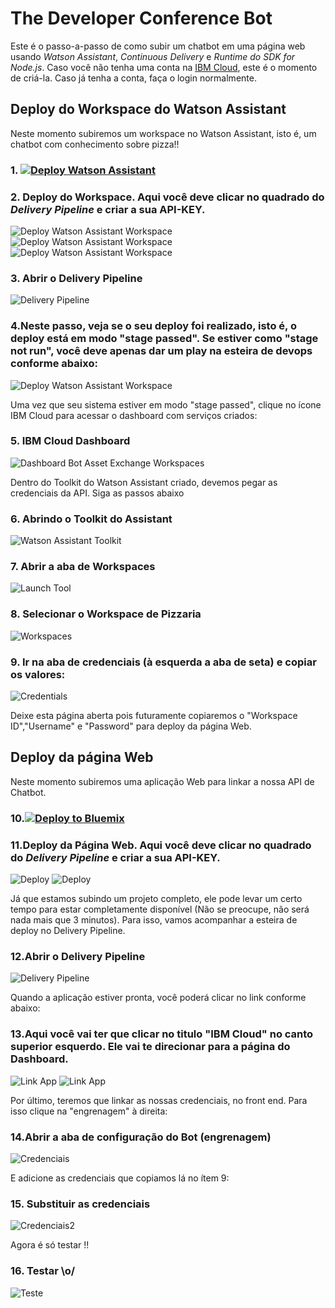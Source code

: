 # The Developer Conference Bot

Este é o passo-a-passo de como subir um chatbot em uma página web usando *Watson Assistant*, *Continuous Delivery* e *Runtime do SDK for Node.js*. Caso você não tenha uma conta na [IBM Cloud](https://bluemix.net), este é o momento de criá-la. Caso já tenha a conta, faça o login normalmente.

## Deploy do Workspace do Watson Assistant

Neste momento subiremos um workspace no Watson Assistant, isto é, um chatbot com conhecimento sobre pizza!!

### 1. [![Deploy Watson Assistant](https://bluemix.net/deploy/button.png)](https://console.bluemix.net/devops/setup/deploy?repository=https://github.com/victorshinya/chatbot-deployer&chatbotName=Chatbot&chatbotWorkspaceURL=https://github.com/sergiogama/chatbot_template)

### 2. Deploy do Workspace. Aqui você deve clicar no quadrado do *Delivery Pipeline* e criar a sua API-KEY.
![Deploy Watson Assistant Workspace](https://github.com/ibm-developer-br/tdc-bot/raw/master/print/tutorial-chatbot-01.02.png)
![Deploy Watson Assistant Workspace](https://github.com/ibm-developer-br/tdc-bot/raw/master/print/tutorial-chatbot-01.03.png)
![Deploy Watson Assistant Workspace](https://github.com/ibm-developer-br/tdc-bot/raw/master/print/tutorial-chatbot-01.04.png)

### 3. Abrir o Delivery Pipeline
![Delivery Pipeline](https://github.com/ibm-developer-br/tdc-bot/raw/master/print/tutorial-chatbot-02.02.png)

### 4.Neste passo, veja se o seu deploy foi realizado, isto é, o deploy está em modo "stage passed". Se estiver como "stage not run", você deve apenas dar um play na esteira de devops conforme abaixo:
![Deploy Watson Assistant Workspace](https://github.com/ibm-developer-br/tdc-bot/raw/master/print/tutorial-chatbot-02.04.png)

Uma vez que seu sistema estiver em modo "stage passed", clique no ícone IBM Cloud para acessar o dashboard com serviços criados:

### 5. IBM Cloud Dashboard
![Dashboard Bot Asset Exchange Workspaces](https://github.com/ibm-developer-br/tdc-bot/raw/master/print/tutorial-chatbot-03.png)

Dentro do Toolkit do Watson Assistant criado, devemos pegar as credenciais da API. Siga as passos abaixo

### 6. Abrindo o Toolkit do Assistant
![Watson Assistant Toolkit](https://github.com/ibm-developer-br/tdc-bot/raw/master/print/tutorial-chatbot-05.png)

### 7. Abrir a aba de Workspaces
![Launch Tool](https://github.com/ibm-developer-br/tdc-bot/raw/master/print/tutorial-chatbot-04.png)

### 8. Selecionar o Workspace de Pizzaria
![Workspaces](https://github.com/ibm-developer-br/tdc-bot/raw/master/print/tutorial-chatbot-22.png)

### 9. Ir na aba de credenciais (à esquerda a aba de seta) e copiar os valores:
![Credentials](https://github.com/ibm-developer-br/tdc-bot/raw/master/print/tutorial-chatbot-23.png)

Deixe esta página aberta pois futuramente copiaremos o "Workspace ID","Username" e "Password" para deploy da página Web.

## Deploy da página Web

Neste momento subiremos uma aplicação Web para linkar a nossa API de Chatbot.

### 10.[![Deploy to Bluemix](https://bluemix.net/deploy/button.png)](https://bluemix.net/deploy?repository=https://github.com/ibm-developer-br/chatbot_template)

### 11.Deploy da Página Web. Aqui você deve clicar no quadrado do *Delivery Pipeline* e criar a sua API-KEY.
![Deploy](https://github.com/ibm-developer-br/tdc-bot/raw/master/print/tutorial-chatbot-15.02.jpeg)
![Deploy](https://github.com/ibm-developer-br/tdc-bot/raw/master/print/tutorial-chatbot-15.03.jpeg)

Já que estamos subindo um projeto completo, ele pode levar um certo tempo para estar completamente disponível (Não se preocupe, não será nada mais que 3 minutos). Para isso, vamos acompanhar a esteira de deploy no Delivery Pipeline.

### 12.Abrir o Delivery Pipeline
![Delivery Pipeline](https://github.com/ibm-developer-br/tdc-bot/raw/master/print/tutorial-chatbot-16.png)

Quando a aplicação estiver pronta, você poderá clicar no link conforme abaixo:

### 13.Aqui você vai ter que clicar no titulo "IBM Cloud" no canto superior esquerdo. Ele vai te direcionar para a página do Dashboard.
![Link App](https://github.com/ibm-developer-br/tdc-bot/raw/master/print/tutorial-chatbot-17.02.jpeg)
![Link App](https://github.com/ibm-developer-br/tdc-bot/raw/master/print/tutorial-chatbot-17.03.jpeg)

Por último, teremos que linkar as nossas credenciais, no front end. Para isso clique na "engrenagem" à direita:

### 14.Abrir a aba de configuração do Bot (engrenagem)
![Credenciais](https://github.com/ibm-developer-br/tdc-bot/raw/master/print/tutorial-chatbot-18.png)

E adicione as credenciais que copiamos lá no ítem 9:

### 15. Substituir as credenciais
![Credenciais2](https://github.com/ibm-developer-br/tdc-bot/raw/master/print/tutorial-chatbot-19.png)

Agora é só testar !!

### 16. Testar \o/
![Teste](https://github.com/ibm-developer-br/tdc-bot/raw/master/print/tutorial-chatbot-21.png)

